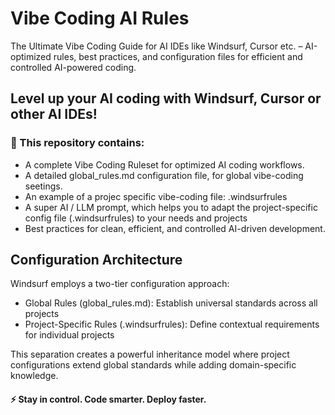# Vibe Coding AI Rules
The Ultimate Vibe Coding Guide for AI IDEs like Windsurf, Cursor etc. – AI-optimized rules, best practices, and configuration files for efficient and controlled AI-powered coding.

## Level up your AI coding with Windsurf, Cursor or other AI IDEs! 

### 🚀 This repository contains:

- A complete Vibe Coding Ruleset for optimized AI coding workflows.
- A detailed global_rules.md configuration file, for global vibe-coding seetings.
- An example of a projec specific vibe-coding file: .windsurfrules
- A super AI / LLM prompt, which helps you to adapt the project-specific config file (.windsurfrules) to your needs and projects
- Best practices for clean, efficient, and controlled AI-driven development.

## Configuration Architecture
Windsurf employs a two-tier configuration approach:

- Global Rules (global_rules.md): Establish universal standards across all projects
- Project-Specific Rules (.windsurfrules): Define contextual requirements for individual projects

This separation creates a powerful inheritance model where project configurations extend global standards while adding domain-specific knowledge.


#### ⚡ Stay in control. Code smarter. Deploy faster.
